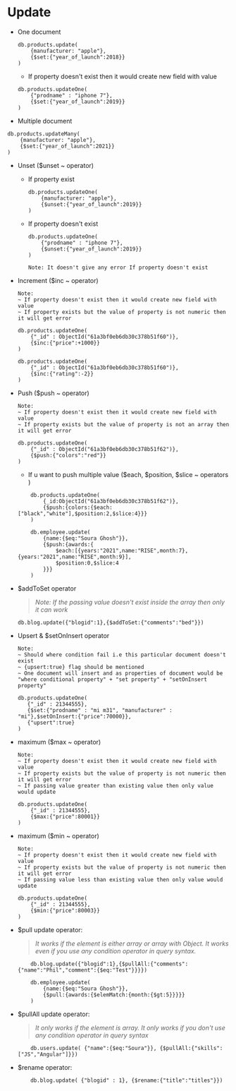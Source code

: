 # Update

- One document
    ```
    db.products.update(
        {manufacturer: "apple"},
        {$set:{"year_of_launch":2018}}
    )

    ```
    * If property doesn't exist then it would create new field with value
    ```
    db.products.updateOne(
        {"prodname" : "iphone 7"},
        {$set:{"year_of_launch":2019}}
    )
    ```


- Multiple document
```
db.products.updateMany(
    {manufacturer: "apple"},
    {$set:{"year_of_launch":2021}}
)

```

- Unset ($unset ~ operator) 

    * If property exist
        ```
        db.products.updateOne(
            {manufacturer: "apple"},
            {$unset:{"year_of_launch":2019}}
        )
        ```

    * If property doesn't exist
        ```
        db.products.updateOne(
            {"prodname" : "iphone 7"},
            {$unset:{"year_of_launch":2019}}
        )

        Note: It doesn't give any error If property doesn't exist
        ```

- Increment ($inc  ~ operator) 
    ```
    Note: 
    ~ If property doesn't exist then it would create new field with value
    ~ If property exists but the value of property is not numeric then it will get error

    db.products.updateOne(
        {"_id" : ObjectId("61a3bf0eb6db30c378b51f60")},
        {$inc:{"price":+1000}}
    )

    db.products.updateOne(
        {"_id" : ObjectId("61a3bf0eb6db30c378b51f60")},
        {$inc:{"rating":-2}}
    )
    ```

- Push ($push ~ operator)    
    ```
    Note: 
    ~ If property doesn't exist then it would create new field with value   
    ~ If property exists but the value of property is not an array then it will get error

    db.products.updateOne(
        {"_id" : ObjectId("61a3bf0eb6db30c378b51f62")},
        {$push:{"colors":"red"}}
    ) 
    
    ```
    * If u want to push multiple value ($each, $position, $slice  ~ operators )
    ```
        db.products.updateOne(
            {_id:ObjectId("61a3bf0eb6db30c378b51f62")},
            {$push:{colors:{$each:["black","white"],$position:2,$slice:4}}}
        )

        db.employee.update(
            {name:{$eq:"Soura Ghosh"}},
            {$push:{awards:{
                $each:[{years:"2021",name:"RISE",month:7},{years:"2021",name:"RISE",month:9}],
                $position:0,$slice:4
            }}}
        )
    ```  
-  $addToSet operator

    >_Note: If the passing value doesn't exist inside the array then only it can work_
    ```
    db.blog.update({"blogid":1},{$addToSet:{"comments":"bed"}})
    ```

- Upsert & $setOnInsert operator   
    ```
    Note:
    ~ Should where condition fail i.e this particular document doesn't exist
    ~ {upsert:true} flag should be mentioned
    ~ One document will insert and as properties of document would be "where conditional property" + "set property" + "setOnInsert property"  

    db.products.updateOne(
       {"_id" : 21344555},
       {$set:{"prodname" : "mi m31", "manufacturer" : "mi"},$setOnInsert:{"price":70000}}, 
       {"upsert":true} 
    )  
    ```

- maximum ($max ~ operator)    
    ```
    Note: 
    ~ If property doesn't exist then it would create new field with value
    ~ If property exists but the value of property is not numeric then it will get error
    ~ If passing value greater than existing value then only value would update

    db.products.updateOne(
        {"_id" : 21344555},
        {$max:{"price":80001}}
    )
    ```

- maximum ($min ~ operator)    
    ```
    Note: 
    ~ If property doesn't exist then it would create new field with value
    ~ If property exists but the value of property is not numeric then it will get error
    ~ If passing value less than existing value then only value would update

    db.products.updateOne(
        {"_id" : 21344555},
        {$min:{"price":80003}}
    )
    ```       

- $pull update operator:

    >_It works if the element is either array or array with Object._
    >_It works even if you use any condition operator in query syntax._

    ```
        db.blog.update({"blogid":1},{$pullAll:{"comments":{"name":"Phil","comment":{$eq:"Test"}}}})

        db.employee.update(
            {name:{$eq:"Soura Ghosh"}},
            {$pull:{awards:{$elemMatch:{month:{$gt:5}}}}}
        )
    ```

- $pullAll update operator:

    >_It only works if the element is array._
    >_It only works if you don't use any condition operator in query syntax_    

    ```
        db.users.update( {"name":{$eq:"Soura"}}, {$pullAll:{"skills":["JS","Angular"]}})
    ```

- $rename operator:
    ```
        db.blog.update( {"blogid" : 1}, {$rename:{"title":"titles"}})
    ```    




